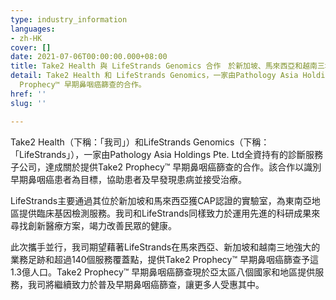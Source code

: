 ```yaml
---
type: industry_information
languages:
- zh-HK
cover: []
date: 2021-07-06T00:00:00.000+08:00
title: Take2 Health 與 LifeStrands Genomics 合作　於新加坡、馬來西亞和越南三地提供早期鼻咽癌篩查
detail: Take2 Health 和 LifeStrands Genomics，一家由Pathology Asia Holdings Pte. Ltd全資持有的診斷服務子公司，達成關於提供Take2
  Prophecy™ 早期鼻咽癌篩查的合作。
href: ''
slug: ''

---
```

Take2 Health（下稱：「我司」）和LifeStrands Genomics（下稱：「LifeStrands」），一家由Pathology Asia Holdings Pte. Ltd全資持有的診斷服務子公司，達成關於提供Take2 Prophecy™ 早期鼻咽癌篩查的合作。該合作以識別早期鼻咽癌患者為目標，協助患者及早發現患病並接受治療。

LifeStrands主要通過其位於新加坡和馬來西亞獲CAP認證的實驗室，為東南亞地區提供臨床基因檢測服務。我司和LifeStrands同樣致力於運用先進的科研成果來尋找創新醫療方案，竭力改善民眾的健康。

此次攜手並行，我司期望藉著LifeStrands在馬來西亞、新加坡和越南三地強大的業務足跡和超過140個服務覆蓋點，提供Take2 Prophecy™ 早期鼻咽癌篩查予這1.3億人口。Take2 Prophecy™ 早期鼻咽癌篩查現於亞太區八個國家和地區提供服務，我司將繼續致力於普及早期鼻咽癌篩查，讓更多人受惠其中。